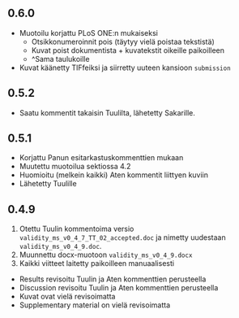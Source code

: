 ## 0.6.0

+ Muotoilu korjattu PLoS ONE:n mukaiseksi
	* Otsikkonumeroinnit pois (täytyy vielä poistaa tekstistä)
	* Kuvat poist dokumentista + kuvatekstit oikeille paikoilleen
	* ^Sama taulukoille
+ Kuvat käänetty TIFfeiksi ja siirretty uuteen kansioon `submission`

## 0.5.2

+ Saatu kommentit takaisin Tuulilta, lähetetty Sakarille.

## 0.5.1

+ Korjattu Panun esitarkastuskommenttien mukaan
+ Muutettu muotoilua sektiossa 4.2
+ Huomioitu (melkein kaikki) Aten kommentit liittyen kuviin
+ Lähetetty Tuulille

## 0.4.9

1. Otettu Tuulin kommentoima versio `validity_ms_v0_4_7_TT_02_accepted.doc` ja nimetty uudestaan `validity_ms_v0_4_9.doc`.
1. Muunnettu docx-muotoon `validity_ms_v0_4_9.docx`
1. Kaikki viitteet laitetty paikoilleen manuaalisesti

+ Results revisoitu Tuulin ja Aten kommenttien perusteella
+ Discussion revisoitu Tuulin ja Aten kommenttien perusteella
+ Kuvat ovat vielä revisoimatta
+ Supplementary material on vielä revisoimatta
